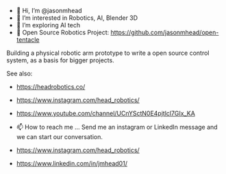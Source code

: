 - 👋 Hi, I’m @jasonmhead
- 👀 I’m interested in Robotics, AI, Blender 3D 
- 🌱 I’m exploring AI tech
- 💞️ Open Source Robotics Project: https://github.com/jasonmhead/open-tentacle

Building a physical robotic arm prototype to write a open source control system, as a basis for bigger projects.

See also: 
 - https://headrobotics.co/
 - https://www.instagram.com/head_robotics/
 - https://www.youtube.com/channel/UCnYSctN0E4pjtlcl7GIx_KA

- 📫 How to reach me ...
Send me an instagram or LinkedIn message and we can start our conversation.
 - https://www.instagram.com/head_robotics/
 - https://www.linkedin.com/in/jmhead01/
